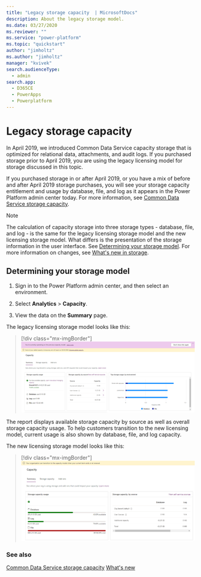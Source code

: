 ```yaml
---
title: "Legacy storage capacity  | MicrosoftDocs"
description: About the legacy storage model.
ms.date: 03/27/2020
ms.reviewer: ""
ms.service: "power-platform"
ms.topic: "quickstart"
author: "jimholtz"
ms.author: "jimholtz"
manager: "kvivek"
search.audienceType: 
  - admin
search.app: 
  - D365CE
  - PowerApps
  - Powerplatform
---
```

# Legacy storage capacity

In April 2019, we introduced Common Data Service capacity storage that is optimized for relational data, attachments, and audit logs. If you purchased storage prior to April 2019, you are using the legacy licensing model for storage discussed in this topic.

If you purchased storage in or after April 2019, or you have a mix of before and after April 2019 storage purchases, you will see your storage capacity entitlement and usage by database, file, and log as it appears in the Power Platform admin center today. For more information, see [Common Data Service storage capacity](capacity-storage.md).

> [!NOTE]
> The calculation of capacity storage into three storage types - database, file, and log - is the same for the legacy licensing storage model and the new licensing storage model. What differs is the presentation of the storage information in the user interface. See [Determining your storage model](#determining-your-storage-model).
> For more information on changes, see [What's new in storage](whats-new-storage.md).

## Determining your storage model

1. Sign in to the Power Platform admin center, and then select an environment. 

2. Select **Analytics** > **Capacity**.

3. View the data on the **Summary** page.

The legacy licensing storage model looks like this:

> [!div class="mx-imgBorder"] 
> ![](media/capacity-old-license-model.png "Legacy licensing storage model")

The report displays available storage capacity by source as well as overall storage capacity usage. To help customers transition to the new licensing model, current usage is also shown by database, file, and log capacity. 

The new licensing storage model looks like this:

> [!div class="mx-imgBorder"] 
> ![](media/capacity-new-license-model.png "New licensing storage model")

### See also
[Common Data Service storage capacity](capacity-storage.md)
[What's new](whats-new-storage.md)


